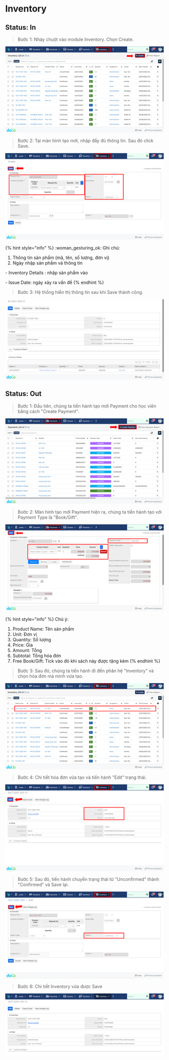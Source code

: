 # Inventory

## Status: In

> Bước 1: Nháy chuột vào module Inventory. Chọn Create.

![](<../../.gitbook/assets/image (134).png>)

> Bước 2: Tại màn hình tạo mới, nhập đầy đủ thông tin. Sau đó click Save.

![](<../../.gitbook/assets/image (109).png>)

{% hint style="info" %}
:woman\_gesturing\_ok: Ghi chú:

1. Thông tin sản phẩm (mã, tên, số lượng, đơn vị)
2. Ngày nhập sản phẩm và thông tin&#x20;

&#x20;        \-  Inventory Details : nhập sản phẩm vào

&#x20;        \-  Issue Date: ngày xảy ra vấn đề
{% endhint %}

> Bước 3: Hệ thống hiển thị thông tin sau khi Save thành công.

![](<../../.gitbook/assets/image (111).png>)

## Status: Out

> Bước 1: Đầu tiên, chúng ta tiến hành tạo mới Payment cho học viên bằng cách "Create Payment".

![](<../../.gitbook/assets/image (4) (2).png>)

> Bước 2: Màn hình tạo mới Payment hiện ra, chúng ta tiến hành tạo với Payment Type là "Book/Gift".

![](<../../.gitbook/assets/image (3) (1).png>)

{% hint style="info" %}
Chú ý:

1. Product Name: Tên sản phẩm
2. Unit: Đơn vị
3. Quantity: Số lượng
4. Price: Gía
5. Amount: Tổng
6. Subtotal: Tổng hóa đơn
7. Free Book/Gift: Tick vào đó khi sách này được tặng kèm
{% endhint %}

> Bước 3: Sau đó, chúng ta tiến hành đi đến phân hệ "Inventory" và chọn hóa đơn mà mình vừa tạo.

![](<../../.gitbook/assets/image (2) (2).png>)

> Bước 4: Chi tiết hóa đơn vừa tạo và tiến hành "Edit" trạng thái.

![](<../../.gitbook/assets/image (6) (2).png>)

> Bước 5: Sau đó, tiến hành chuyển trạng thái từ "Unconfirmed" thành "Confirmed" và Save lại.

![](<../../.gitbook/assets/image (5) (2).png>)

> Bước 6: Chi tiết Inventory vừa được Save&#x20;

![](<../../.gitbook/assets/image (1) (1).png>)
